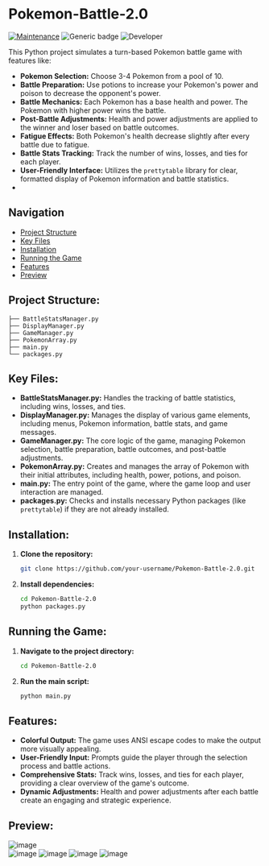 # Pokemon-Battle-2.0

[![Maintenance](https://img.shields.io/badge/Maintained%3F-Yes-green.svg)](https://GitHub.com/Naereen/StrapDown.js/graphs/commit-activity)
![Generic badge](https://img.shields.io/badge/Development%3f-Complete-blue.svg)
![Developer](https://img.shields.io/badge/Developer-Ellisia-pink)

This Python project simulates a turn-based Pokemon battle game with features like:

- **Pokemon Selection:** Choose 3-4 Pokemon from a pool of 10.
- **Battle Preparation:** Use potions to increase your Pokemon's power and poison to decrease the opponent's power.
- **Battle Mechanics:** Each Pokemon has a base health and power. The Pokemon with higher power wins the battle.
- **Post-Battle Adjustments:**  Health and power adjustments are applied to the winner and loser based on battle outcomes.
- **Fatigue Effects:**  Both Pokemon's health decrease slightly after every battle due to fatigue.
- **Battle Stats Tracking:**  Track the number of wins, losses, and ties for each player.
- **User-Friendly Interface:**  Utilizes the `prettytable` library for clear, formatted display of Pokemon information and battle statistics.
- 
## Navigation

* [Project Structure](#Project-Structure)
* [Key Files](#Key-Files)
* [Installation](#Installation)
* [Running the Game](#Running-the-Game)
* [Features](#Features)
* [Preview](#Preview) 



## Project Structure:

```
├── BattleStatsManager.py
├── DisplayManager.py
├── GameManager.py
├── PokemonArray.py
├── main.py
└── packages.py
```

## Key Files:

- **BattleStatsManager.py:**  Handles the tracking of battle statistics, including wins, losses, and ties.
- **DisplayManager.py:**  Manages the display of various game elements, including menus, Pokemon information, battle stats, and game messages.
- **GameManager.py:**  The core logic of the game, managing Pokemon selection, battle preparation, battle outcomes, and post-battle adjustments.
- **PokemonArray.py:**  Creates and manages the array of Pokemon with their initial attributes, including health, power, potions, and poison.
- **main.py:**  The entry point of the game, where the game loop and user interaction are managed.
- **packages.py:**  Checks and installs necessary Python packages (like `prettytable`) if they are not already installed.

## Installation:

1. **Clone the repository:**
   ```bash
   git clone https://github.com/your-username/Pokemon-Battle-2.0.git
   ```
2. **Install dependencies:**
   ```bash
   cd Pokemon-Battle-2.0
   python packages.py
   ```

## Running the Game:

1. **Navigate to the project directory:**
   ```bash
   cd Pokemon-Battle-2.0
   ```
2. **Run the main script:**
   ```bash
   python main.py
   ```

## Features:

- **Colorful Output:**  The game uses ANSI escape codes to make the output more visually appealing.
- **User-Friendly Input:**  Prompts guide the player through the selection process and battle actions.
- **Comprehensive Stats:**  Track wins, losses, and ties for each player, providing a clear overview of the game's outcome.
- **Dynamic Adjustments:**  Health and power adjustments after each battle create an engaging and strategic experience.

## Preview:
![image](https://github.com/user-attachments/assets/f2c2a139-9686-4e5b-a391-d2a5696e6646)<br>
![image](https://github.com/user-attachments/assets/ea60e063-3742-4b1c-890d-fa7ba063c7a9)
![image](https://github.com/user-attachments/assets/e3fb341a-aa54-4b17-a04d-2ae4ee2b050a)
![image](https://github.com/user-attachments/assets/0ac59fab-3e37-4c4e-885f-20ba3fde2bdf)
![image](https://github.com/user-attachments/assets/f98ab8f9-79b3-4aeb-bc7b-80902576bc0b)
